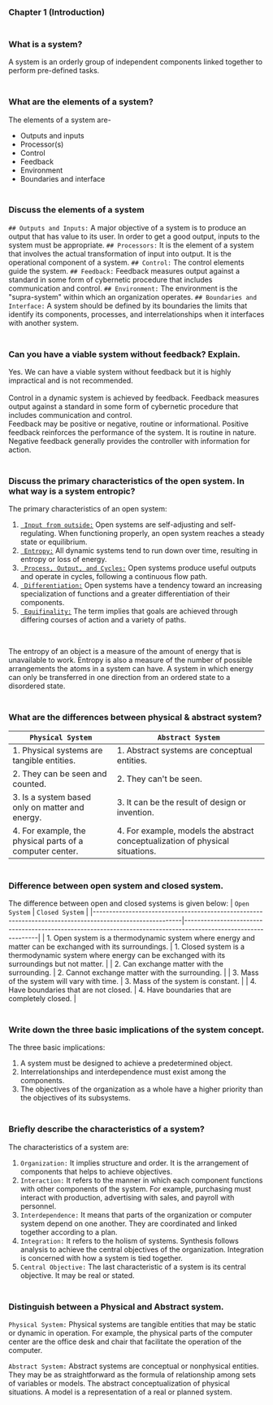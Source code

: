 ### Chapter 1 (Introduction)

### **<br/>What is a system?**

A system is an orderly group of independent components linked together to perform pre-defined tasks.


### **<br/>What are the elements of a system?**

The elements of a system are-
- Outputs and inputs
- Processor(s)
- Control
- Feedback
- Environment
- Boundaries and interface

### **<br/>Discuss the elements of a system**

`## Outputs and Inputs:` A major objective of a system is to produce an output that has value to its user. In order to get a good output, inputs to the system must be appropriate.
`## Processors:` It is the element of a system that involves the actual transformation of input into output. It is the operational component of a system.
`## Control:` The control elements guide the system.
`## Feedback:` Feedback measures output against a standard in some form of cybernetic procedure that includes communication and control.
`## Environment:` The environment is the "supra-system" within which an organization operates.
`## Boundaries and Interface:` A system should be defined by its boundaries the limits that identify its components, processes, and interrelationships when it interfaces with another system.

### **<br/>Can you have a viable system without feedback? Explain.**


Yes. We can have a viable system without feedback but it is highly impractical and is not recommended.<br/><br/>
Control in a dynamic system is achieved by feedback. Feedback measures output against a standard in some form of cybernetic procedure that includes communication and control.<br/>
Feedback may be positive or negative, routine or informational. Positive feedback reinforces the performance of the system. It is routine in nature. Negative feedback generally provides the controller with information for action.

### **<br/>Discuss the primary characteristics of the open system. In what way is a system entropic?**

The primary characteristics of an open system:
1. <u>` Input from outside:`</u> Open systems are self-adjusting and self-regulating. When functioning properly, an open system reaches a steady state or equilibrium.
2. <u>` Entropy:`</u> All dynamic systems tend to run down over time, resulting in entropy or loss of energy.
3. <u>` Process, Output, and Cycles:`</u> Open systems produce useful outputs and operate in cycles, following a continuous flow path.
4. <u>` Differentiation:`</u> Open systems have a tendency toward an increasing specialization of functions and a greater differentiation of their components.
5. <u>` Equifinality:`</u> The term implies that goals are achieved through differing courses of action and a variety of paths.
<br/>

 <p>The entropy of an object is a measure of the amount of energy that is unavailable to work. Entropy is also a measure of the number of possible arrangements the atoms in a system can have. A system in which energy can only be transferred in one direction from an ordered state to a disordered state.</p>

### **<br/>What are the differences between physical & abstract system?**

| `Physical System`                                        | `Abstract System`                                                             |
|----------------------------------------------------------|-------------------------------------------------------------------------------|
| 1. Physical systems are tangible entities.               | 1. Abstract systems are conceptual entities.                                  |
| 2. They can be seen and counted.                         | 2. They can't be seen.                                                        |
| 3. Is a system based only on matter and energy.          | 3. It can be the result of design or invention.                               |
| 4. For example, the physical parts of a computer center. | 4. For example, models the abstract conceptualization of physical situations. |


### **<br/>Difference between open system and closed system.**

The difference between open and closed systems is given below:
| `Open System`                                                                                           | `Closed System`                                                                                               |
|---------------------------------------------------------------------------------------------------------|---------------------------------------------------------------------------------------------------------------|
| 1. Open system is a thermodynamic system where energy and matter can be exchanged with its surroundings. | 1. Closed system is a thermodynamic system where energy can be exchanged with its surroundings but not matter. |
| 2. Can exchange matter with the surrounding.                                                            | 2. Cannot exchange matter with the surrounding.                                                               |
| 3. Mass of the system will vary with time.                                                              | 3. Mass of the system is constant.                                                                            |
| 4. Have boundaries that are not closed.                                                                | 4. Have boundaries that are completely closed.                                                               |


### **<br/>Write down the three basic implications of the system concept.**

The three basic implications:<br/>

1. A system must be designed to achieve a predetermined object.
2. Interrelationships and interdependence must exist among the components.
3. The objectives of the organization as a whole have a higher priority than the objectives of its subsystems.


### **<br/>Briefly describe the characteristics of a system?**

The characteristics of a system are:<br/>
1. `Organization:` It implies structure and order. It is the arrangement of components that helps to achieve objectives.
2. `Interaction:` It refers to the manner in which each component functions with other components of the system. For example, purchasing must interact with production, advertising with sales, and payroll with personnel.
3. `Interdependence:` It means that parts of the organization or computer system depend on one another. They are coordinated and linked together according to a plan.
4. `Integration:` It refers to the holism of systems. Synthesis follows analysis to achieve the central objectives of the organization. Integration is concerned with how a system is tied together.
5. `Central Objective:` The last characteristic of a system is its central objective. It may be real or stated.


### **<br/>Distinguish between a Physical and Abstract system.**

`Physical System:` Physical systems are tangible entities that may be static or dynamic in operation. For example, the physical parts of the computer center are the office desk and chair that facilitate the operation of the computer.

`Abstract System:` Abstract systems are conceptual or nonphysical entities. They may be as straightforward as the formula of relationship among sets of variables or models. The abstract conceptualization of physical situations. A model is a representation of a real or planned system.


